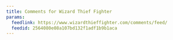 ```yaml
---
title: Comments for Wizard Thief Fighter
params:
  feedlink: https://www.wizardthieffighter.com/comments/feed/
  feedid: 2564080e08a107bd132f1adf1b9b1aca
---
```


